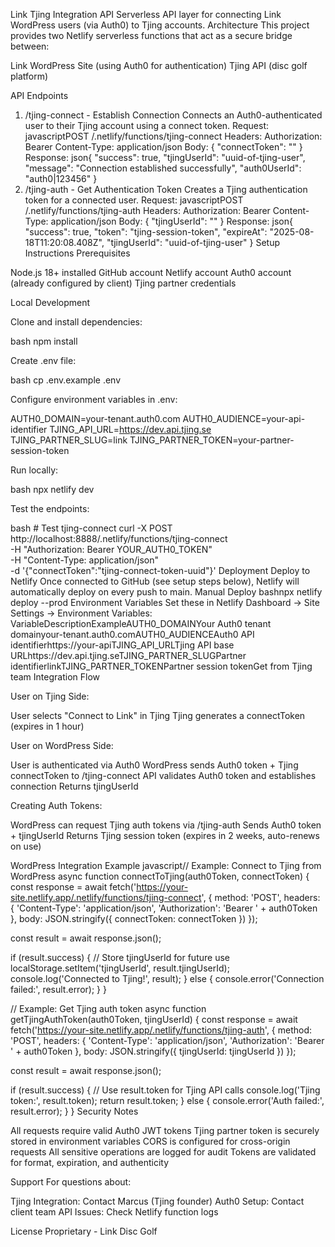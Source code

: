 Link Tjing Integration API
Serverless API layer for connecting Link WordPress users (via Auth0) to Tjing accounts.
Architecture
This project provides two Netlify serverless functions that act as a secure bridge between:

Link WordPress Site (using Auth0 for authentication)
Tjing API (disc golf platform)

API Endpoints
1. /tjing-connect - Establish Connection
Connects an Auth0-authenticated user to their Tjing account using a connect token.
Request:
javascriptPOST /.netlify/functions/tjing-connect
Headers:
  Authorization: Bearer <auth0-access-token>
  Content-Type: application/json
Body:
  { "connectToken": "<tjing-connect-token-uuid>" }
Response:
json{
  "success": true,
  "tjingUserId": "uuid-of-tjing-user",
  "message": "Connection established successfully",
  "auth0UserId": "auth0|123456"
}
2. /tjing-auth - Get Authentication Token
Creates a Tjing authentication token for a connected user.
Request:
javascriptPOST /.netlify/functions/tjing-auth
Headers:
  Authorization: Bearer <auth0-access-token>
  Content-Type: application/json
Body:
  { "tjingUserId": "<tjing-user-id-uuid>" }
Response:
json{
  "success": true,
  "token": "tjing-session-token",
  "expireAt": "2025-08-18T11:20:08.408Z",
  "tjingUserId": "uuid-of-tjing-user"
}
Setup Instructions
Prerequisites

Node.js 18+ installed
GitHub account
Netlify account
Auth0 account (already configured by client)
Tjing partner credentials

Local Development

Clone and install dependencies:

bash   npm install

Create .env file:

bash   cp .env.example .env

Configure environment variables in .env:

   AUTH0_DOMAIN=your-tenant.auth0.com
   AUTH0_AUDIENCE=your-api-identifier
   TJING_API_URL=https://dev.api.tjing.se
   TJING_PARTNER_SLUG=link
   TJING_PARTNER_TOKEN=your-partner-session-token

Run locally:

bash   npx netlify dev

Test the endpoints:

bash   # Test tjing-connect
   curl -X POST http://localhost:8888/.netlify/functions/tjing-connect \
     -H "Authorization: Bearer YOUR_AUTH0_TOKEN" \
     -H "Content-Type: application/json" \
     -d '{"connectToken":"tjing-connect-token-uuid"}'
Deployment
Deploy to Netlify
Once connected to GitHub (see setup steps below), Netlify will automatically deploy on every push to main.
Manual Deploy
bashnpx netlify deploy --prod
Environment Variables
Set these in Netlify Dashboard → Site Settings → Environment Variables:
VariableDescriptionExampleAUTH0_DOMAINYour Auth0 tenant domainyour-tenant.auth0.comAUTH0_AUDIENCEAuth0 API identifierhttps://your-apiTJING_API_URLTjing API base URLhttps://dev.api.tjing.seTJING_PARTNER_SLUGPartner identifierlinkTJING_PARTNER_TOKENPartner session tokenGet from Tjing team
Integration Flow

User on Tjing Side:

User selects "Connect to Link" in Tjing
Tjing generates a connectToken (expires in 1 hour)


User on WordPress Side:

User is authenticated via Auth0
WordPress sends Auth0 token + Tjing connectToken to /tjing-connect
API validates Auth0 token and establishes connection
Returns tjingUserId


Creating Auth Tokens:

WordPress can request Tjing auth tokens via /tjing-auth
Sends Auth0 token + tjingUserId
Returns Tjing session token (expires in 2 weeks, auto-renews on use)



WordPress Integration Example
javascript// Example: Connect to Tjing from WordPress
async function connectToTjing(auth0Token, connectToken) {
  const response = await fetch('https://your-site.netlify.app/.netlify/functions/tjing-connect', {
    method: 'POST',
    headers: {
      'Content-Type': 'application/json',
      'Authorization': 'Bearer ' + auth0Token
    },
    body: JSON.stringify({ connectToken: connectToken })
  });
  
  const result = await response.json();
  
  if (result.success) {
    // Store tjingUserId for future use
    localStorage.setItem('tjingUserId', result.tjingUserId);
    console.log('Connected to Tjing!', result);
  } else {
    console.error('Connection failed:', result.error);
  }
}

// Example: Get Tjing auth token
async function getTjingAuthToken(auth0Token, tjingUserId) {
  const response = await fetch('https://your-site.netlify.app/.netlify/functions/tjing-auth', {
    method: 'POST',
    headers: {
      'Content-Type': 'application/json',
      'Authorization': 'Bearer ' + auth0Token
    },
    body: JSON.stringify({ tjingUserId: tjingUserId })
  });
  
  const result = await response.json();
  
  if (result.success) {
    // Use result.token for Tjing API calls
    console.log('Tjing token:', result.token);
    return result.token;
  } else {
    console.error('Auth failed:', result.error);
  }
}
Security Notes

All requests require valid Auth0 JWT tokens
Tjing partner token is securely stored in environment variables
CORS is configured for cross-origin requests
All sensitive operations are logged for audit
Tokens are validated for format, expiration, and authenticity

Support
For questions about:

Tjing Integration: Contact Marcus (Tjing founder)
Auth0 Setup: Contact client team
API Issues: Check Netlify function logs

License
Proprietary - Link Disc Golf